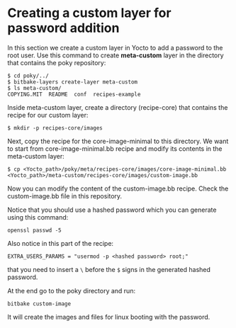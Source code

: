 # Creating a custom layer for password addition
In this section we create a custom layer in Yocto to add a password to the root user. Use this command to create **meta-custom** layer in the directory that contains the poky repository:

```
$ cd poky/../
$ bitbake-layers create-layer meta-custom
$ ls meta-custom/
COPYING.MIT  README  conf  recipes-example
```
Inside meta-custom layer, create a directory (recipe-core) that contains the recipe for our custom layer:

``$ mkdir -p recipes-core/images``

Next, copy the recipe for the core-image-minimal to this directory. We want to start from core-image-minimal.bb recipe and modify its contents in the meta-custom layer:

``$ cp <Yocto_path>/poky/meta/recipes-core/images/core-image-minimal.bb <Yocto_path>/meta-custom/recipes-core/images/custom-image.bb``

Now you can modify the content of the custom-image.bb recipe. Check the custom-image.bb file in this repository.

Notice that you should use a hashed password which you can generate using this command:

``openssl passwd -5``

Also notice in this part of the recipe:

``EXTRA_USERS_PARAMS = "usermod -p <hashed password> root;"``

that you need to insert a `\` before the `$` signs in the generated hashed password.

At the end go to the poky directory and run:

``bitbake custom-image``

It will create the images and files for linux booting with the password.


